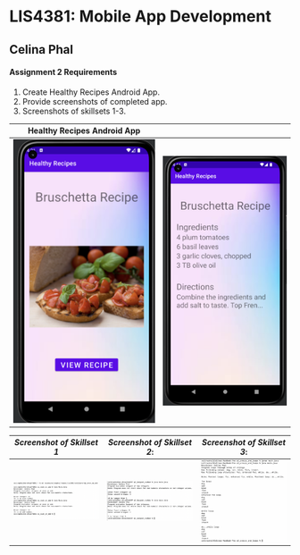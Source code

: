 
# LIS4381: Mobile App Development

## Celina Phal

#### Assignment 2 Requirements

1. Create Healthy Recipes Android App.
2. Provide screenshots of completed app.
3. Screenshots of skillsets 1-3.

|   Healthy Recipes Android App    |  |
| ----------- | ----------- |
| ![img1](img/A2_img2.png)      | ![img2](img/A2_img1.png)       |





| *Screenshot of Skillset 1*      | *Screenshot of Skillset 2*: | *Screenshot of Skillset 3*:     |
| :----:       |    :----:   |          :----: |
| ![Skillset1](img/Even_Or_Odd.png)   | ![Skillset2](img/Q2_Largest_Number.png) | ![Skillset3](img/Q3_Arrays_And_Loops.png) |
